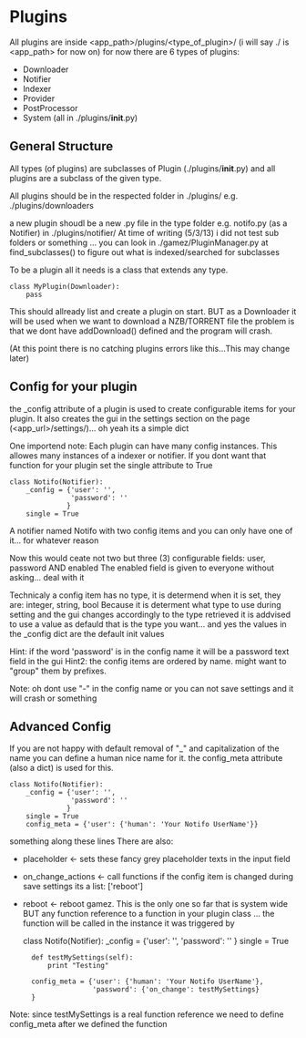 

Plugins
=======

All plugins are inside <app_path>/plugins/<type_of_plugin>/
(i will say ./ is <app_path> for now on)
for now there are 6 types of plugins:
- Downloader
- Notifier
- Indexer
- Provider
- PostProcessor
- System
(all in ./plugins/__init__.py)

General Structure
-----------------

All types (of plugins) are subclasses of Plugin (./plugins/__init__.py)
and all plugins are a subclass of the given type.

All plugins should be in the respected folder in ./plugins/ e.g. ./plugins/downloaders

a new plugin shoudl be a new .py file in the type folder e.g. notifo.py (as a Notifier) in ./plugins/notifier/
At time of writing (5/3/13) i did not test sub folders or something ...
you can look in ./gamez/PluginManager.py at find_subclasses() to figure out what is indexed/searched for subclasses


To be a plugin all it needs is a class that extends any type.

    class MyPlugin(Downloader):
        pass

This should allready list and create a plugin on start.
BUT as a Downloader it will be used when we want to download a NZB/TORRENT file
the problem is that we dont have addDownload() defined and the program will crash.

(At this point there is no catching plugins errors like this…This may change later)


Config for your plugin
----------------------

the _config attribute of a plugin is used to create configurable items for your plugin.
It also creates the gui in the settings section on the page (<app_url>/settings/)... oh yeah its a simple dict

One importend note: Each plugin can have many config instances. This allowes many instances of a indexer or notifier.
If you dont want that function for your plugin set the single attribute to True

    class Notifo(Notifier):
        _config = {'user': '',
                   'password': ''
                  }
        single = True

A notifier named Notifo with two config items and you can only have one of it... for whatever reason

Now this would ceate not two but three (3) configurable fields: user, password AND enabled
The enabled field is given to everyone without asking... deal with it

Technicaly a config item has no type, it is determend when it is set,
they are: integer, string, bool
Because it is determent what type to use during setting and the gui changes accordingly to the type retrieved
it is addvised to use a value as defauld that is the type you want... and yes the values in the _config dict are the default init values

Hint: if the word 'password' is in the config name it will be a password text field in the gui
Hint2: the config items are ordered by name. might want to "group" them by prefixes.

Note: oh dont use "-" in the config name or you can not save settings and it will crash or something


Advanced Config
---------------

If you are not happy with default removal of "_" and capitalization of the name you can define a human nice name for it.
the config_meta attribute (also a dict) is used for this.

    class Notifo(Notifier):
        _config = {'user': '',
                   'password': ''
                  }
        single = True
        config_meta = {'user': {'human': 'Your Notifo UserName'}}

something along these lines
There are also:

* placeholder <- sets these fancy grey placeholder texts in the input field
* on_change_actions <- call functions if the config item is changed during save settings its a list: ['reboot']

* reboot <- reboot gamez.
This is the only one so far that is system wide BUT
any function reference to a function in your plugin class ... the function will be called in the instance it was triggered by

    class Notifo(Notifier):
        _config = {'user': '',
                   'password': ''
                  }
        single = True

        def testMySettings(self):
            print "Testing"

        config_meta = {'user': {'human': 'Your Notifo UserName'},
                       'password': {'on_change': testMySettings}
        }

Note: since testMySettings is a real function reference we need to define config_meta after we defined the function



